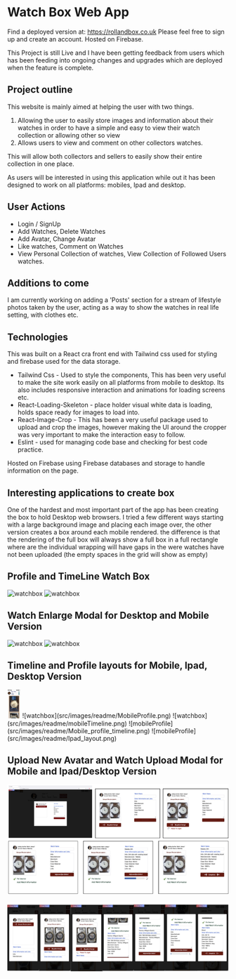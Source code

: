 # Watch Box Web App 
Find a deployed version at: https://rollandbox.co.uk
Please feel free to sign up and create an account.
Hosted on Firebase.

This Project is still Live and I have been getting feedback from users which has been feeding into ongoing changes and upgrades which are deployed when the feature is complete.

## Project outline
This website is mainly aimed at helping the user with two things.
1. Allowing the user to easily store images and information about their watches in order to have a simple and easy to view their watch collection or allowing other so view
2. Allows users to view and comment on other collectors watches. 

This will allow both collectors and sellers to easily show their entire collection in one place.

As users will be interested in using this application while out it has been designed to work on all platforms: mobiles, Ipad and desktop.

## User Actions
- Login / SignUp 
- Add Watches, Delete Watches
- Add Avatar, Change Avatar
- Like watches, Comment on Watches
- View Personal Collection of watches, View Collection of Followed Users watches.

## Additions to come
I am currently working on adding a 'Posts' section for a stream of lifestyle photos taken by the user, acting as a way to show the watches in real life setting, with clothes etc.


## Technologies
This was built on a React cra front end with Tailwind css used for styling and firebase used for the data storage.

- Tailwind Css - Used to style the components, This has been very useful to make the site work easily on all platforms from mobile to desktop. Its also includes responsive interaction and animations for loading screens etc. 
- React-Loading-Skeleton - place holder visual white data is loading, holds space ready for images to load into.
- React-Image-Crop - This has been a very useful package used to upload and crop the images, however making the UI around the cropper was very important to make the interaction easy to follow.
- Eslint - used for managing code base and checking for best code practice.

Hosted on Firebase using Firebase databases and storage to handle information on the page.

## Interesting applications to create box
One of the hardest and most important part of the app has been creating the box to hold Desktop web browsers.
I tried a few different ways starting with a large background image and placing each image over, the other version creates a box around each mobile rendered. the difference is that the rendering of the full box will always show a full box in a full rectangle where are the individual wrapping will have gaps in the were watches have not been uploaded (the empty spaces in the grid will show as empty)

## Profile and TimeLine Watch Box
![watchbox](src/images/readme/Profile.png)
![watchbox](src/images/readme/Timeline2.png)


## Watch Enlarge Modal for Desktop and Mobile Version
![watchbox](src/images/readme/profileCard.png)
![watchbox](src/images/readme/TimeCard.png)

## Timeline and Profile layouts for Mobile, Ipad, Desktop Version
<!-- ![watchbox](src/images/readme/Avatar_upload.png) -->
<img src="src/images/readme/MobileProfile.png" width="30rem" />
![watchbox](src/images/readme/MobileProfile.png) ![watchbox](src/images/readme/mobileTimeline.png)
![mobileProfile](src/images/readme/Mobile_profile_timeline.png)
![mobileProfile](src/images/readme/Ipad_layout.png)
<!-- ![mobileProfile](src/images/readme/Timeline.png)
![mobileProfile](src/images/readme/timeline_with_followers.png) -->

## Upload New Avatar and Watch Upload Modal for Mobile and Ipad/Desktop Version
![watchbox](src/images/readme/New_watch_upload.png)
<!-- ![watchbox](src/images/readme/Avatar_upload.png) -->
![watchbox](src/images/readme/Mobile_watch_upload.png)




<!-- ![watchbox](src/images/readme/Show_watch_profile.png)
![watchbox](src/images/readme/Timeline_Show_watch.png)
 -->


<!-- ## Upload Avatar Modal
![watchbox](src/images/readme/first_background.png)

![watchbox](src/images/readme/first_background.png)
![watchbox2](src/images/readme/first_background_2.png)


## Empty Profile and Group Collections without Followers
![mobileProfile](src/images/readme/Timeline_empty.png)
![mobileProfile](src/images/readme/Profile_empty.png) -->

<!-- This had its limitations though it me be something that the user can chose between.
- This style will have empty spaces even if the watch is not there. 
- Works well when there is not information.
The second style uses a single a single box .png as shown below which is used as a background image that is repeated around each image which means the box will only be visiable around existant watches. This means the box is infinate and will grow with the collection. It does also mean that there will be spaces that are not showing the box leading to a non complete box visual as shown below.
![watchoutline](src/images/readme/single_box.png)
![watchoutline](src/images/readme/profile_box.png)
![watchoutline](src/images/readme/timeline_box.png) -->
